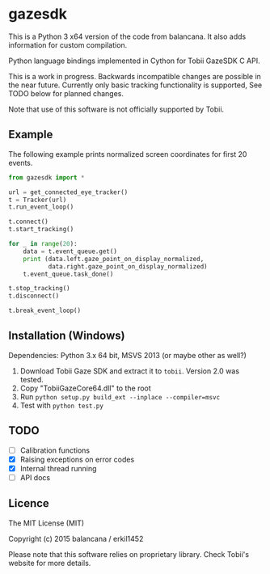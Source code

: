 # gazesdk #

This is a Python 3 x64 version of the code from balancana. It also adds information for custom compilation.

Python language bindings implemented in Cython for Tobii GazeSDK C API. 

This is a work in progress. Backwards incompatible changes are possible in the near future. Currently only basic tracking functionality is supported, See TODO below for planned changes.

Note that use of this software is not officially supported by Tobii.

## Example ##

The following example prints normalized screen coordinates for first 20 events.

```python
from gazesdk import *

url = get_connected_eye_tracker()
t = Tracker(url)
t.run_event_loop()

t.connect()
t.start_tracking()

for _ in range(20):
    data = t.event_queue.get()
    print (data.left.gaze_point_on_display_normalized, 
    	   data.right.gaze_point_on_display_normalized)
    t.event_queue.task_done()

t.stop_tracking()
t.disconnect()

t.break_event_loop()
```

## Installation (Windows) ##

Dependencies: Python 3.x 64 bit, MSVS 2013 (or maybe other as well?)

1. Download Tobii Gaze SDK and extract it to `tobii`. Version 2.0 was tested.
2. Copy "TobiiGazeCore64.dll" to the root
3. Run `python setup.py build_ext --inplace --compiler=msvc`
4. Test with `python test.py` 

## TODO ##

- [ ] Calibration functions
- [X] Raising exceptions on error codes
- [X] Internal thread running
- [ ] API docs

## Licence ##

The MIT License (MIT)

Copyright (c) 2015 balancana / erkil1452

Please note that this software relies on proprietary library. Check Tobii's website for more details. 